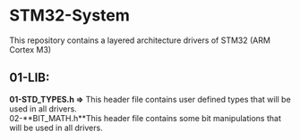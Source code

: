 # STM32-System
This repository contains a layered architecture drivers of STM32 (ARM Cortex M3) 

## 01-LIB:
<p><strong>01-STD_TYPES.h =></strong> This header file contains user defined types that will be used in all drivers.<br>
02-**BIT_MATH.h**This header file contains some bit manipulations that will be used in all drivers.</p>
